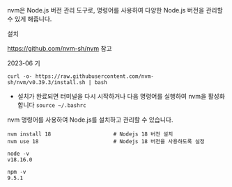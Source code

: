 nvm은 Node.js 버전 관리 도구로, 명령어를 사용하여 다양한 Node.js 버전을 관리할 수 있게 해줍니다.



설치

https://github.com/nvm-sh/nvm 참고 

2023-06 기
```
curl -o- https://raw.githubusercontent.com/nvm-sh/nvm/v0.39.3/install.sh | bash
```

- 설치가 완료되면 터미널을 다시 시작하거나 다음 명령어를 실행하여 nvm을 활성화합니다
`source ~/.bashrc`


nvm 명령어를 사용하여 Node.js를 설치하고 관리할 수 있습니다. 
```
nvm install 18                    # Nodejs 18 버전 설치
nvm use 18                        # Nodejs 18 버전을 사용하도록 설정
```

```
node -v
v18.16.0

npm -v
9.5.1
```

